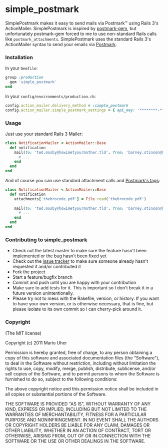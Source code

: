 # simple_postmark

SimplePostmark makes it easy to send mails via Postmark™ using Rails 3\'s ActionMailer.
SimplePostmark is inspired by [postmark-gem](https://github.com/wildbit/postmark-gem), but unfortunately postmark-gem forced to me to use non-standard Rails calls like `postmark_attachments`. SimplePostmark uses the standard Rails 3\'s ActionMailer syntax to send your emails via [Postmark](http://www.postmarkapp.com).

### Installation

In your `Gemfile`:

```ruby
group :production
  gem 'simple_postmark'
end
```

In your `config/environments/production.rb`:

```ruby
config.action_mailer.delivery_method = :simple_postmark
config.action_mailer.simple_postmark_settings = { api_key: '********-****-****-****-************' }
```

### Usage

Just use your standard Rails 3 Mailer:

```ruby
class NotificationMailer < ActionMailer::Base
  def notification
    mail(to: 'ted.mosby@howimetyourmother.tld', from: 'barney.stinson@howimetyourmother.tld', subject: "I'm your bro!") do
      # ...
    end
  end
end
```

And of course you can use standard attachment calls and [Postmark's tags](http://developer.postmarkapp.com/developer-build.html#message-format):

```ruby
class NotificationMailer < ActionMailer::Base
  def notification
    attachments['thebrocode.pdf'] = File.read('thebrocode.pdf')
  
    mail(to: 'ted.mosby@howimetyourmother.tld', from: 'barney.stinson@howimetyourmother.tld', subject: "I'm your bro!", tag: 'with-attachment') do
      # ...
    end
  end
end
```

### Contributing to simple_postmark
 
* Check out the latest master to make sure the feature hasn't been implemented or the bug hasn't been fixed yet
* Check out the [issue tracker](https://github.com/haihappen/simple_postmark/issues) to make sure someone already hasn't requested it and/or contributed it
* Fork the project
* Start a feature/bugfix branch
* Commit and push until you are happy with your contribution
* Make sure to add tests for it. This is important so I don't break it in a future version unintentionally.
* Please try not to mess with the Rakefile, version, or history. If you want to have your own version, or is otherwise necessary, that is fine, but please isolate to its own commit so I can cherry-pick around it.

### Copyright

(The MIT license)

Copyright (c) 2011 Mario Uher

Permission is hereby granted, free of charge, to any person obtaining
a copy of this software and associated documentation files (the
"Software"), to deal in the Software without restriction, including
without limitation the rights to use, copy, modify, merge, publish,
distribute, sublicense, and/or sell copies of the Software, and to
permit persons to whom the Software is furnished to do so, subject to
the following conditions:

The above copyright notice and this permission notice shall be
included in all copies or substantial portions of the Software.

THE SOFTWARE IS PROVIDED "AS IS", WITHOUT WARRANTY OF ANY KIND,
EXPRESS OR IMPLIED, INCLUDING BUT NOT LIMITED TO THE WARRANTIES OF
MERCHANTABILITY, FITNESS FOR A PARTICULAR PURPOSE AND
NONINFRINGEMENT. IN NO EVENT SHALL THE AUTHORS OR COPYRIGHT HOLDERS BE
LIABLE FOR ANY CLAIM, DAMAGES OR OTHER LIABILITY, WHETHER IN AN ACTION
OF CONTRACT, TORT OR OTHERWISE, ARISING FROM, OUT OF OR IN CONNECTION
WITH THE SOFTWARE OR THE USE OR OTHER DEALINGS IN THE SOFTWARE.